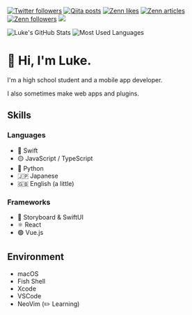 [![Twitter followers](https://img.shields.io/twitter/follow/fus1ondev?label=Twitter%20followers&logo=twitter&style=flat)](https://twitter.com/fus1ondev) [![Qiita posts](https://qiita-badge.apiapi.app/s/fus1ondev/posts.svg)](http://qiita.com/fus1ondev) [![Zenn likes](https://zenn.badge.nikaera.com/s/fus1ondev/likes?style=flat)](https://zenn.dev/fus1ondev) [![Zenn articles](https://zenn.badge.nikaera.com/s/fus1ondev/articles?style=flat)](https://zenn.dev/fus1ondev/articles) [![Zenn followers](https://zenn.badge.nikaera.com/s/fus1ondev/followers?style=flat)](https://zenn.dev/fus1ondev/followers) ![](https://komarev.com/ghpvc/?username=fus1ondev&style=flat)

![Luke's GitHub Stats](https://github-readme-stats.vercel.app/api?username=Fus1onDev&count_private=true&show_icons=true) ![Most Used Languages](https://github-readme-stats.vercel.app/api/top-langs/?username=fus1ondev&layout=compact)

# 👋 Hi, I'm Luke.

I'm a high school student and a mobile app developer.

I also sometimes make web apps and plugins. 

## Skills

### Languages

- 🦅 Swift
- 🟡 JavaScript / TypeScript
- 🐍 Python
- 🇯🇵 Japanese
- 🇬🇧 English (a little)

### Frameworks

- 🦅 Storyboard & SwiftUI
- ⚛️ React
- 🟢 Vue.js

## Environment

- macOS
- Fish Shell
- Xcode
- VSCode
- NeoVim (✏️ Learning)